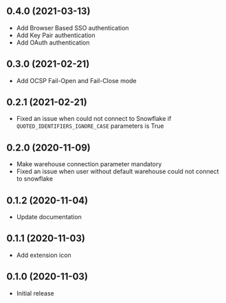 0.4.0 (2021-03-13)
-------------------

- Add Browser Based SSO authentication
- Add Key Pair authentication
- Add OAuth authentication

0.3.0 (2021-02-21)
-------------------

- Add OCSP Fail-Open and Fail-Close mode

0.2.1 (2021-02-21)
-------------------

- Fixed an issue when could not connect to Snowflake if `QUOTED_IDENTIFIERS_IGNORE_CASE` parameters is True

0.2.0 (2020-11-09)
-------------------

- Make warehouse connection parameter mandatory
- Fixed an issue when user without default warehouse could not connect to snowflake

0.1.2 (2020-11-04)
-------------------

- Update documentation

0.1.1 (2020-11-03)
-------------------

- Add extension icon

0.1.0 (2020-11-03)
-------------------

- Initial release
